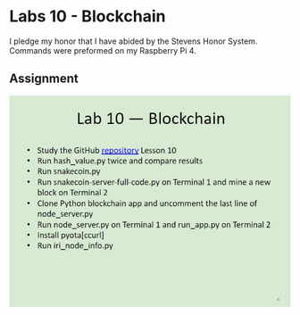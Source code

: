 # Labs 10 - Blockchain
I pledge my honor that I have abided by the Stevens Honor System.
Commands were preformed on my Raspberry Pi 4.

## Assignment
![](Images/Assignment.jpg)
